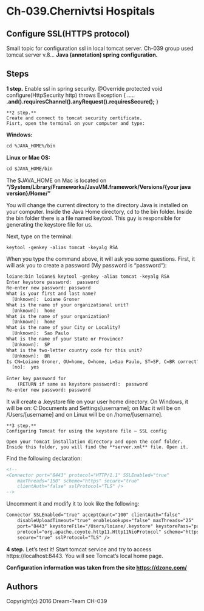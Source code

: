 Ch-039.Chernivtsi Hospitals
=====
Configure SSL(HTTPS protocol)
---
Small topic for configuration ssl in local tomcat server.
Ch-039 group used tomcat server v.8...
**Java (annotation) spring configuration.**

Steps
---

**1 step.**
Enable ssl in spring security.
@Override
	protected void configure(HttpSecurity http) throws Exception {
	.....
	**.and().requiresChannel().anyRequest().requiresSecure();**
	}
	
	**2 step.**
	Create and connect to tomcat security certificate.
	Fisrt, open the terminal on your computer and type:
**Windows:**
```html
cd %JAVA_HOME%/bin
```

**Linux or Mac OS:**
```html
cd $JAVA_HOME/bin
```
The $JAVA_HOME on Mac is located on **“/System/Library/Frameworks/JavaVM.framework/Versions/{your java version}/Home/”**

You will change the current directory to the directory Java is installed on your computer.
Inside the Java Home directory, cd to the bin folder.
Inside the bin folder there is a file named keytool.
This guy is responsible for generating the keystore file for us.

Next, type on the terminal:
```html
keytool -genkey -alias tomcat -keyalg RSA
```
When you type the command above, it will ask you some questions. First, it will ask you to create a password (My password is “password“):
```html
loiane:bin loiane$ keytool -genkey -alias tomcat -keyalg RSA
Enter keystore password:  password
Re-enter new password: password
What is your first and last name?
  [Unknown]:  Loiane Groner
What is the name of your organizational unit?
  [Unknown]:  home
What is the name of your organization?
  [Unknown]:  home
What is the name of your City or Locality?
  [Unknown]:  Sao Paulo
What is the name of your State or Province?
  [Unknown]:  SP
What is the two-letter country code for this unit?
  [Unknown]:  BR
Is CN=Loiane Groner, OU=home, O=home, L=Sao Paulo, ST=SP, C=BR correct?
  [no]:  yes
 
Enter key password for
    (RETURN if same as keystore password):  password
Re-enter new password: password
```
It will create a .keystore file on your user home directory. On Windows, it will be on: C:Documents and Settings[username]; on Mac it will be on /Users/[username] and on Linux will be on /home/[username].

	**3 step.**
	Configuring Tomcat for using the keystore file – SSL config
	
	Open your Tomcat installation directory and open the conf folder. Inside this folder, you will find the **server.xml** file. Open it.

Find the following declaration:
```html
<!--
<Connector port="8443" protocol="HTTP/1.1" SSLEnabled="true"
    maxThreads="150" scheme="https" secure="true"
    clientAuth="false" sslProtocol="TLS" />
-->
```
Uncomment it and modify it to look like the following:
```html
Connector SSLEnabled="true" acceptCount="100" clientAuth="false"
    disableUploadTimeout="true" enableLookups="false" maxThreads="25"
    port="8443" keystoreFile="/Users/loiane/.keystore" keystorePass="password"
    protocol="org.apache.coyote.http11.Http11NioProtocol" scheme="https"
    secure="true" sslProtocol="TLS" />
 ```
**4 step.**
Let’s test it!
Start tomcat service and try to access https://localhost:8443. You will see Tomcat’s local home page.
	
	
**Сonfiguration information was taken from the site https://dzone.com/**
	
Authors
---
Copyright(c) 2016 Dream-Team CH-039
